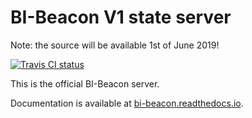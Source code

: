 BI-Beacon V1 state server
=========================

Note: the source will be available 1st of June 2019!

[![Travis CI status](https://api.travis-ci.org/objarni/leanmodel.svg?branch=master)](https://travis-ci.org/BI-Beacon/server)

This is the official BI-Beacon server.

Documentation is available at [bi-beacon.readthedocs.io](https://bi-beacon.readthedocs.io/en/latest/).
